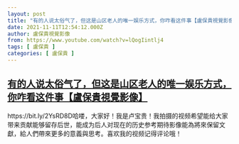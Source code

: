 ```yaml
---
layout: post
title: "有的人说太俗气了，但这是山区老人的唯一娱乐方式，你咋看这件事【盧保貴視覺影像】"
date: 2021-11-11T12:54:12.000Z
author: 盧保貴視覺影像
from: https://www.youtube.com/watch?v=lQogIintlj4
tags: [ 盧保貴 ]
categories: [ 盧保貴 ]
---
```

<!--1636635252000-->
[有的人说太俗气了，但这是山区老人的唯一娱乐方式，你咋看这件事【盧保貴視覺影像】](https://www.youtube.com/watch?v=lQogIintlj4)
------

<div>
https://bit.ly/2YsRD8D哈喽，大家好！我是卢宝贵！我拍摄的视频希望能给大家带来贡献能够留存后世，能成为后人对现在的历史参考期待影像能為將來保留文獻，給人們帶來更多的意義與思考。喜欢我的视频记得评论哦！
</div>
